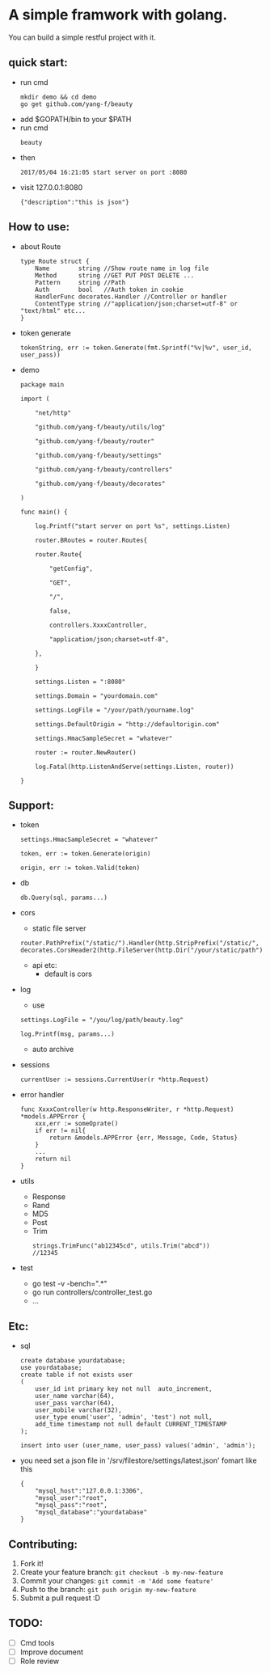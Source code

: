 A simple framwork with golang.
==============================

You can build a simple restful project with it.

quick start:
------------------------------
* run cmd
    ```
    mkdir demo && cd demo
    go get github.com/yang-f/beauty
    ```
* add $GOPATH/bin to your $PATH
* run cmd
    ```
    beauty
    ```
* then
    ```golang
    2017/05/04 16:21:05 start server on port :8080
    ```
* visit 127.0.0.1:8080
    ```golang
    {"description":"this is json"}
    ```

How to use:
-------------------------------

* about Route
    ```golang
    type Route struct {
        Name        string //Show route name in log file
        Method      string //GET PUT POST DELETE ...
        Pattern     string //Path
        Auth        bool   //Auth token in cookie
        HandlerFunc decorates.Handler //Controller or handler
        ContentType string //"application/json;charset=utf-8" or "text/html" etc...
    }
    ```
* token generate
    ```golang
    tokenString, err := token.Generate(fmt.Sprintf("%v|%v", user_id, user_pass))

    ```
    
* demo
    ```golang
    package main

    import (

        "net/http"

        "github.com/yang-f/beauty/utils/log"

        "github.com/yang-f/beauty/router"

        "github.com/yang-f/beauty/settings"

        "github.com/yang-f/beauty/controllers"

        "github.com/yang-f/beauty/decorates"

    )

    func main() {

        log.Printf("start server on port %s", settings.Listen)

        router.BRoutes = router.Routes{

    	router.Route{

    	    "getConfig",

    	    "GET",

    	    "/",

    	    false,

    	    controllers.XxxxController,

    	    "application/json;charset=utf-8",

    	},

        }

        settings.Listen = ":8080"

        settings.Domain = "yourdomain.com"

        settings.LogFile = "/your/path/yourname.log"

        settings.DefaultOrigin = "http://defaultorigin.com"

        settings.HmacSampleSecret = "whatever"

        router := router.NewRouter()

        log.Fatal(http.ListenAndServe(settings.Listen, router))

    }
    ```

Support:
--------------------------

* token 
    ```golang
    settings.HmacSampleSecret = "whatever"

    token, err := token.Generate(origin)
    
    origin, err := token.Valid(token)
    ```
* db
    ```golang
    db.Query(sql, params...)
    ```
* cors
    * static file server
    ```golang
    router.PathPrefix("/static/").Handler(http.StripPrefix("/static/", decorates.CorsHeader2(http.FileServer(http.Dir("/your/static/path")))))
    ```
    * api etc: 
        * default is cors

* log
    * use
    ```golang
    settings.LogFile = "/you/log/path/beauty.log"

    log.Printf(msg, params...)
    ```
    * auto archive
* sessions
    ```golang
    currentUser := sessions.CurrentUser(r *http.Request)
    ```
* error handler
    ```golang
    func XxxxController(w http.ResponseWriter, r *http.Request) *models.APPError {
        xxx,err := someOprate()
        if err != nil{
            return &models.APPError {err, Message, Code, Status}
        }
        ...
        return nil
    }
    ```

* utils
    * Response
    * Rand
    * MD5
    * Post
    * Trim
        ```golang
        strings.TrimFunc("ab12345cd", utils.Trim("abcd"))
        //12345
        ```

* test
    * go test -v -bench=".*"
    * go run controllers/controller_test.go
    * ...

Etc:
-------------------------------------------------------
    
* sql
    ```golang
    create database yourdatabase;
    use yourdatabase;
    create table if not exists user
    (
        user_id int primary key not null  auto_increment,
        user_name varchar(64),
        user_pass varchar(64),
        user_mobile varchar(32),
        user_type enum('user', 'admin', 'test') not null,
        add_time timestamp not null default CURRENT_TIMESTAMP
    );

    insert into user (user_name, user_pass) values('admin', 'admin');
    ``` 
* you need set a json file in '/srv/filestore/settings/latest.json' fomart like this
    ```golang
    {
        "mysql_host":"127.0.0.1:3306",
        "mysql_user":"root",
        "mysql_pass":"root",
        "mysql_database":"yourdatabase"
    }
    ```


Contributing:
---------------------------------

1. Fork it!
2. Create your feature branch: `git checkout -b my-new-feature`
3. Commit your changes: `git commit -m 'Add some feature'`
4. Push to the branch: `git push origin my-new-feature`
5. Submit a pull request :D

TODO:
----------------------------------

* [ ] Cmd tools
* [ ] Improve document
* [ ] Role review
